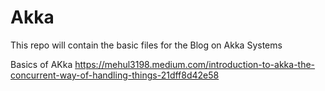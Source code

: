 # Akka
This repo will contain the basic files for the Blog on Akka Systems

Basics of AKka
https://mehul3198.medium.com/introduction-to-akka-the-concurrent-way-of-handling-things-21dff8d42e58

